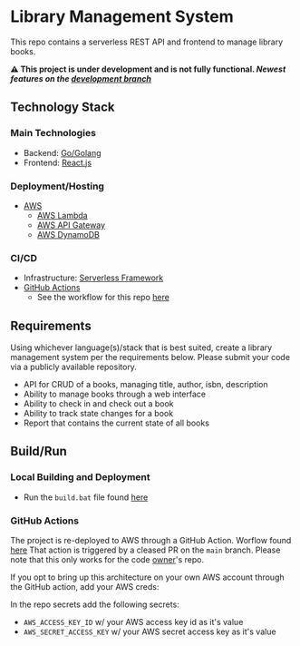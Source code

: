 # Library Management System

This repo contains a serverless REST API and frontend to manage library books.

**⚠️ This project is under development and is not fully functional. _Newest features on the [development branch](https://github.com/CarterCobb/library-PT/tree/development)_**

## Technology Stack

### Main Technologies

- Backend: [Go/Golang](https://go.dev/)
- Frontend: [React.js](https://reactjs.org/)

### Deployment/Hosting

- [AWS](https://aws.amazon.com/)
  - [AWS Lambda](https://aws.amazon.com/lambda/)
  - [AWS API Gateway](https://aws.amazon.com/api-gateway/)
  - [AWS DynamoDB](https://aws.amazon.com/dynamodb/)

### CI/CD

- Infrastructure: [Serverless Framework](https://www.serverless.com/)
- [GitHub Actions](https://github.com/features/actions)
  - See the workflow for this repo [here](https://github.com/CarterCobb/library-PT/blob/main/.github/workflows/main.yml)

## Requirements

Using whichever language(s)/stack that is best suited, create a library management system per the requirements below. Please submit your code via a publicly available repository.

- API for CRUD of a books, managing title, author, isbn, description
- Ability to manage books through a web interface
- Ability to check in and check out a book
- Ability to track state changes for a book
- Report that contains the current state of all books

## Build/Run

### Local Building and Deployment

- Run the `build.bat` file found [here](https://github.com/CarterCobb/library-PT/blob/main/build.bat)

### GitHub Actions

The project is re-deployed to AWS through a GitHub Action. Worflow found [here](https://github.com/CarterCobb/library-PT/blob/main/.github/workflows/main.yml) That action is triggered by a cleased PR on the `main` branch. Please note that this only works for the code [owner](https://github.com/CarterCobb)'s repo.

If you opt to bring up this architecture on your own AWS account through the GitHub action, add your AWS creds:

In the repo secrets add the following secrets:

- `AWS_ACCESS_KEY_ID` w/ your AWS access key id as it's value
- `AWS_SECRET_ACCESS_KEY` w/ your AWS secret access key as it's value
